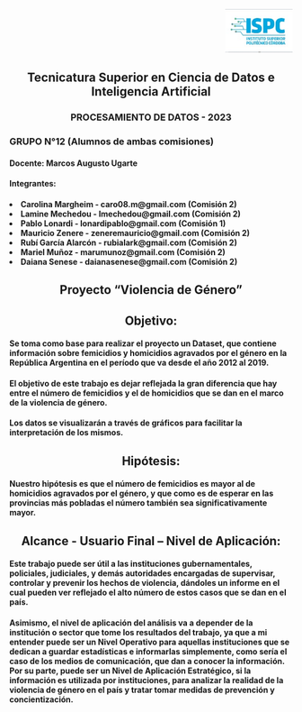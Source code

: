 <p align="right">
     <img src="https://github.com/garciarubi/GRUPO-12-PROCESAMIENTO-DE-DATOS/blob/Lamine-Mechedou-patch-1/ISPC%20Logo.jpg" width="120">
</p>
<p align="center">
    <h2 align="center">Tecnicatura Superior en Ciencia de Datos e Inteligencia Artificial </h2>
     <h3 align="center"> PROCESAMIENTO DE DATOS - 2023 </h3>
     <h3>GRUPO N°12 (Alumnos de ambas comisiones)</h3>
</p> 
<p align="left">
     <h4 align="left"> Docente: Marcos Augusto Ugarte </h4>
  <h4 align="left">Integrantes: </h4>
     <h4 <ul type=”A”>
       <li>Carolina Margheim - caro08.m@gmail.com (Comisión 2) </li>
       <li>Lamine Mechedou - lmechedou@gmail.com (Comisión 2)</li>
       <li>Pablo Lonardi - lonardipablo@gmail.com (Comisión 1)</li>
       <li>Mauricio Zenere - zeneremauricio@gmail.com (Comisión 2)</li>
       <li>Rubí García Alarcón - rubialark@gmail.com (Comisión 2)</li>
       <li>Mariel Muñoz - marumunoz@gmail.com (Comisión 2)</li>
       <li>Daiana Senese - daianasenese@gmail.com (Comisión 2)</li>
     </ul>  </h4>
</p> 
<p align="center">
    <h2 align="center">Proyecto “Violencia de Género” </h2>
</p> 
<p align="center">
    <h2 align="center">Objetivo: </h2>
</p> 
<p align="left">
     <h4 align="left">   Se toma como base para realizar el proyecto un Dataset, que contiene información sobre femicidios y homicidios agravados por el género en la República Argentina en el período que va desde el año 2012 al 2019. </h4>
      <h4 align="left">  El objetivo de este trabajo es dejar reflejada la gran diferencia que hay entre el número de femicidios y el de homicidios que se dan en el marco de la violencia de género.  </h4>
      <h4 align="left">  Los datos se visualizarán a través de gráficos para facilitar la interpretación de los mismos.  </h4>
</p> 
<p align="center">
    <h2 align="center">Hipótesis: </h2>
</p> 
      <h4 align="left">  Nuestro hipótesis es que el número de femicidios es mayor al de homicidios agravados por el género, y que como es de esperar en las provincias más pobladas el número también sea significativamente mayor. </h4>
</p> 
<p align="center">
    <h2 align="center">Alcance - Usuario Final – Nivel de Aplicación: </h2>
</p> 
      <h4 align="left">  Este trabajo puede ser útil a las instituciones gubernamentales, policiales, judiciales, y demás autoridades encargadas de supervisar, controlar y prevenir los hechos de violencia, dándoles un informe en el cual pueden ver reflejado el alto número de estos casos que se dan en el país. </h4>
      <h4 align="left">  Asimismo, el nivel de aplicación del análisis va a depender de la institución o sector que tome los resultados del trabajo, ya que a mi entender puede ser un Nivel Operativo para aquellas instituciones que se dedican a guardar estadísticas e informarlas simplemente, como sería el caso de los medios de comunicación, que dan a conocer la información. Por su parte, puede ser un Nivel de Aplicación Estratégico, si la información es utilizada por instituciones, para analizar la realidad de la violencia de género en el país y tratar tomar medidas de prevención y concientización.  </h4>
</p> 
      

    
     
    
    

